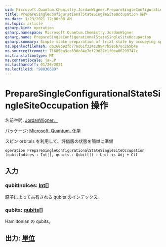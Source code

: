 ```yaml
---
uid: Microsoft.Quantum.Chemistry.JordanWigner.PrepareSingleConfigurationalStateSingleSiteOccupation
title: PrepareSingleConfigurationalStateSingleSiteOccupation 操作
ms.date: 1/23/2021 12:00:00 AM
ms.topic: article
qsharp.kind: operation
qsharp.namespace: Microsoft.Quantum.Chemistry.JordanWigner
qsharp.name: PrepareSingleConfigurationalStateSingleSiteOccupation
qsharp.summary: Simple state preparation of trial state by occupying spin-orbitals
ms.openlocfilehash: db268c92fd778d61f324128947b5e5b78c2a5b4e
ms.sourcegitcommit: 71605ea9cc630e84e7ef29027e1f0ea06299747e
ms.translationtype: MT
ms.contentlocale: ja-JP
ms.lasthandoff: 01/26/2021
ms.locfileid: "98836509"
---
```

# <a name="preparesingleconfigurationalstatesinglesiteoccupation-operation"></a>PrepareSingleConfigurationalStateSingleSiteOccupation 操作

名前空間: [JordanWigner。](xref:Microsoft.Quantum.Chemistry.JordanWigner)

パッケージ: [Microsoft. Quantum. 化学](https://nuget.org/packages/Microsoft.Quantum.Chemistry)


スピン orbitals を利用して、評価版の状態を簡単に準備

```qsharp
operation PrepareSingleConfigurationalStateSingleSiteOccupation (qubitIndices : Int[], qubits : Qubit[]) : Unit is Adj + Ctl
```


## <a name="input"></a>入力

### <a name="qubitindices--int"></a>qubitIndices: [Int](xref:microsoft.quantum.lang-ref.int)[]

原子によって占有される qubits のインデックス。


### <a name="qubits--qubit"></a>qubits: [qubits](xref:microsoft.quantum.lang-ref.qubit)[]

Hamiltonian の qubits。



## <a name="output--unit"></a>出力: [単位](xref:microsoft.quantum.lang-ref.unit)

